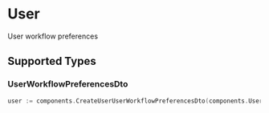 # User

User workflow preferences


## Supported Types

### UserWorkflowPreferencesDto

```go
user := components.CreateUserUserWorkflowPreferencesDto(components.UserWorkflowPreferencesDto{/* values here */})
```


